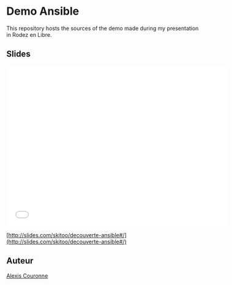 # Demo Ansible

This repository hosts the sources of the demo made during my presentation in Rodez en Libre.

## Slides

<iframe src="//slides.com/skitoo/decouverte-ansible/embed" width="576" height="420" scrolling="no" frameborder="0" webkitallowfullscreen mozallowfullscreen allowfullscreen></iframe>

[http://slides.com/skitoo/decouverte-ansible#/](http://slides.com/skitoo/decouverte-ansible#/)

## Auteur

[Alexis Couronne](https://www.skitoo.net)
